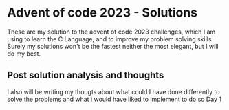 # Advent of code 2023 - Solutions

These are my solution to the advent of code 2023 challenges, which I am using to learn the C Language, and to improve my problem solving skills.
Surely my solutions won't be the fastest neither the most elegant, but I will do my best.

## Post solution analysis and thoughts

I also will be writing my thougts about what could I have done differently to solve the problems and what i would have liked to implement to do so
[Day 1](./Day01/analysis.md)
